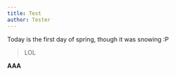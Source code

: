 ```yaml
---
title: Test
author: Tester
---
```


Today is the first day of spring, though it was snowing :P

> LOL

<strong>AAA</strong>
